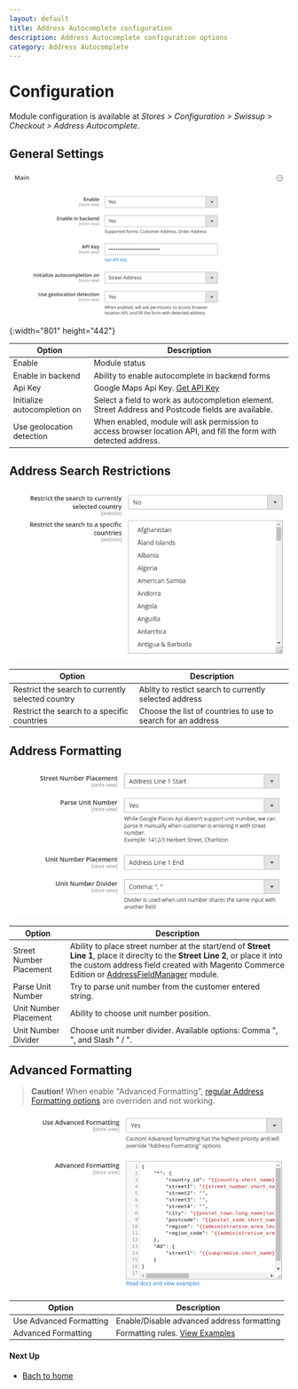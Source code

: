 ```yaml
---
layout: default
title: Address Autocomplete configuration
description: Address Autocomplete configuration options
category: Address Autocomplete
---
```


# Configuration

Module configuration is available at
_Stores > Configuration > Swissup > Checkout > Address Autocomplete_.

## General Settings

![General settings](/images/m2/address-autocomplete/configuration/general.png){:width="801" height="442"}

Option | Description
-------|------------
Enable | Module status
Enable in backend | Ability to enable autocomplete in backend forms
Api Key | Google Maps Api Key. [Get API Key](../get-api-key/)
Initialize autocompletion on | Select a field to work as autocompletion element. Street Address and Postcode fields are available.
Use geolocation detection | When enabled, module will ask permission to access browser location API, and fill the form with detected address.

## Address Search Restrictions

![Address Search Restrictions](/images/m2/address-autocomplete/configuration/address-search-restrictions.png)

Option | Description
-------|------------
Restrict the search to currently selected country | Ablity to restict search to currently selected address
Restrict the search to a specific countries | Choose the list of countries to use to search for an address

## Address Formatting

![Address Formatting](/images/m2/address-autocomplete/configuration/address-formatting.png)

Option | Description
-------|------------
Street Number Placement | Ability to place street number at the start/end of **Street Line 1**, place it direclty to the **Street Line 2**, or place it into the custom address field created with Magento Commerce Edition or [AddressFieldManager](/m2/extensions/address-field-manager/) module.
Parse Unit Number | Try to parse unit number from the customer entered string.
Unit Number Placement | Ability to choose unit number position.
Unit Number Divider | Choose unit number divider. Available options: Comma ", ", and Slash " / ".

## Advanced Formatting

> **Caution!** When enable "Advanced Formatting",
> [regular Address Formatting options](/m2/extensions/address-autocomplete/configuration/#address-formatting)
> are overriden and not working.

![Advanced Formatting](/images/m2/address-autocomplete/configuration/advanced-formatting.png)

Option | Description
-------|------------
Use Advanced Formatting | Enable/Disable advanced address formatting
Advanced Formatting | Formatting rules. [View Examples](address-formatting/)

#### Next Up

- [Bach to home](../)
